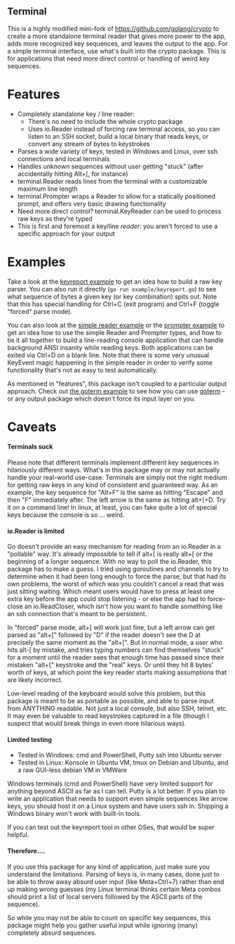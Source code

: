 Terminal
---

This is a highly modified mini-fork of https://github.com/golang/crypto to
create a more standalone terminal reader that gives more power to the app, adds
more recognized key sequences, and leaves the output to the app.  For a simple
terminal interface, use what's built into the crypto package.  This is for
applications that need more direct control or handling of weird key sequences.

Features
===

- Completely standalone key / line reader:
  - There's no need to include the whole crypto package
  - Uses io.Reader instead of forcing raw terminal access, so you can listen to
    an SSH socket, build a local binary that reads keys, or convert any stream
    of bytes to keystrokes
- Parses a wide variety of keys, tested in Windows and Linux, over ssh
  connections and local terminals
- Handles unknown sequences without user getting "stuck" (after accidentally
  hitting Alt+[, for instance)
- terminal.Reader reads lines from the terminal with a customizable maximum line length
- terminal.Prompter wraps a Reader to allow for a statically positioned prompt,
  and offers very basic drawing functionality
- Need more direct control?  terminal.KeyReader can be used to process raw keys
  as they're typed
- This is first and foremost a key/line *reader*: you aren't forced to use a
  specific approach for your output

Examples
===

Take a look at the [keyreport example](example/keyreport.go) to get an idea how
to build a raw key parser.  You can also run it directly (`go run
example/keyreport.go`) to see what sequence of bytes a given key (or key
combination) spits out.  Note that this has special handling for Ctrl+C (exit
program) and Ctrl+F (toggle "forced" parse mode).

You can also look at the [simple reader example](example/simple.go) or the
[prompter example](example/prompter.go) to get an idea how to use the simple
Reader and Prompter types, and how to tie it all together to build a
line-reading console application that can handle background ANSI insanity while
reading keys.  Both applications can be exited via Ctrl+D on a blank line.
Note that there is some very unusual KeyEvent magic happening in the simple
reader in order to verify some functionality that's not as easy to test
automatically.

As mentioned in "features", this package isn't coupled to a particular output
approach.  Check out [the goterm example](example/goterm.go) to see how you can
use [goterm](https://github.com/buger/goterm) - or any output package which
doesn't force its input layer on you.

Caveats
===

#### Terminals suck

Please note that different terminals implement different key sequences in
hilariously different ways.  What's in this package may or may not actually
handle your real-world use-case.  Terminals are simply not the right medium for
getting raw keys in any kind of consistent and guaranteed way.  As an example,
the key sequence for "Alt+F" is the same as hitting "Escape" and then "F"
immediately after.  The left arrow is the same as hitting alt+[+D.  Try it on a
command line!  In linux, at least, you can fake quite a lot of special keys
because the console is so ... weird.

#### io.Reader is limited

Go doesn't provide an easy mechanism for reading from an io.Reader in a
"pollable" way.  It's already impossible to tell if alt+[ is really alt+[ or
the beginning of a longer sequence.  With no way to poll the io.Reader, this
package has to make a guess.  I tried using goroutines and channels to try to
determine when it had been long enough to force the parse, but that had its own
problems, the worst of which was you couldn't cancel a read that was just
sitting waiting.  Which meant users would have to press at least one extra key
before the app could stop listening - or else the app had to force-close an
io.ReadCloser, which isn't how you want to handle something like an ssh
connection that's meant to be persistent.

In "forced" parse mode, alt+[ will work just fine, but a left arrow can get
parsed as "alt+[" followed by "D" if the reader doesn't see the D at precisely
the same moment as the "alt+[".  But in normal mode, a user who hits alt-[ by
mistake, and tries typing numbers can find themselves "stuck" for a moment
until the reader sees that enough time has passed since their mistaken "alt+["
keystroke and the "real" keys.  Or until they hit 8 bytes' worth of keys, at
which point the key reader starts making assumptions that are likely incorrect.

Low-level reading of the keyboard would solve this problem, but this package is
meant to be as portable as possible, and able to parse input from ANYTHING
readable.  Not just a local console, but also SSH, telnet, etc.  It may even be
valuable to read keystrokes captured in a file (though I suspect that would
break things in even more hilarious ways).

#### Limited testing


- Tested in Windows: cmd and PowerShell, Putty ssh into Ubuntu server
- Tested in Linux: Konsole in Ubuntu VM, tmux on Debian and Ubuntu, and a raw
  GUI-less debian VM in VMWare

Windows terminals (cmd and PowerShell) have very limited support for anything
beyond ASCII as far as I can tell.  Putty is a lot better.  If you plan to
write an application that needs to support even simple sequences like arrow
keys, you should host it on a Linux system and have users ssh in.  Shipping a
Windows binary won't work with built-in tools.

If you can test out the keyreport tool in other OSes, that would be super
helpful.

#### Therefore....

If you use this package for any kind of application, just make sure you
understand the limitations.  Parsing of keys is, in many cases, done just to be
able to throw away absurd user input (like Meta+Ctrl+7) rather than end up
making wrong guesses (my Linux terminal thinks certain Meta combos should print
a list of local servers followed by the ASCII parts of the sequence).

So while you may not be able to count on specific key sequences, this package
might help you gather useful input while ignoring (many) completely absurd
sequences.
